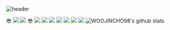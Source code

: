 ![header](https://capsule-render.vercel.app/api?type=waving&color=timeGradient&height=300&section=header&text=Welcome%20My%20Git&fontSize=90&fontColor=#2b2b2b&animation=fadeIn)


😎 [![](https://img.shields.io/badge/Instagram-E4405F?style=for-the-badge&logo=Instagram&logoColor=white)](https://www.instagram.com/cioudi/) [![](https://img.shields.io/badge/Gmail-EA4335?style=for-the-badge&logo=Gmail&logoColor=white)](mailto:steamedbunwith@gmail.com) 😎
![](https://img.shields.io/badge/Python-3776AB?style=for-the-badge&logo=Python&logoColor=white) ![](https://img.shields.io/badge/HTML5-E34F26?style=for-the-badge&logo=HTML5&logoColor=white) ![](https://img.shields.io/badge/Django-092E20?style=for-the-badge&logo=Django&logoColor=white) ![](https://img.shields.io/badge/Strapi-2F2E8B?style=for-the-badge&logo=Strapi&logoColor=white) 
![](https://img.shields.io/badge/Notion-000000?style=for-the-badge&logo=Notion&logoColor=white) ![](https://img.shields.io/badge/Figma-F24E1E?style=for-the-badge&logo=Figma&logoColor=white) ![](https://img.shields.io/badge/Github-black?style=for-the-badge&logo=Github&logoColor=white) 
![WOOJINCHO98's github stats](https://github-readme-stats.vercel.app/api?username=WOOJINCHO98&show_icons=true&theme=moltack)


